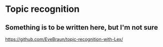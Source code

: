 # Topic recognition

## Something is to be written here, but I'm not sure
https://github.com/EveBraun/topic-recognition-with-Lex/
